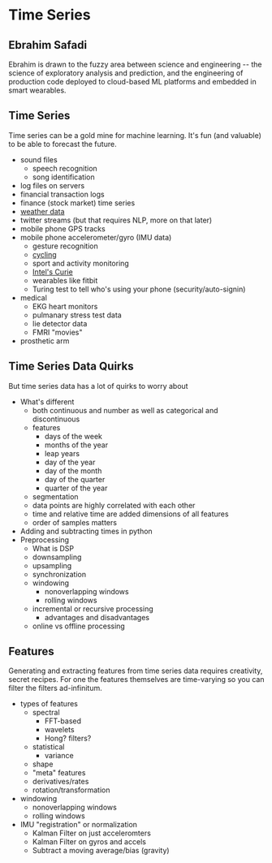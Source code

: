 # Time Series

## Ebrahim Safadi

Ebrahim is drawn to the fuzzy area between science and engineering -- the science of exploratory analysis and prediction, and the engineering of production code deployed to cloud-based ML platforms and embedded in smart wearables.

## Time Series

Time series can be a gold mine for machine learning. It's fun (and valuable) to be able to forecast the future. 

- sound files
  - speech recognition
  - song identification
- log files on servers
- financial transaction logs
- finance (stock market) time series
- [weather data](http://slides.com/hobsonlane/pycon2015-predict-weather-with-pybrain#/)
- twitter streams (but that requires NLP, more on that later)
- mobile phone GPS tracks
- mobile phone accelerometer/gyro (IMU data)
  - gesture recognition
  - [cycling](http://cal.streetsblog.org/2016/02/04/crowdsource-bicycling-app-ride-report-goes-national-today/)
  - sport and activity monitoring
  - [Intel's Curie](http://www.intel.com/content/www/us/en/wearables/wearable-soc.html)
  - wearables like fitbit
  - Turing test to tell who's using your phone (security/auto-signin)
- medical
  - EKG heart monitors
  - pulmanary stress test data
  - lie detector data 
  - FMRI "movies"
- prosthetic arm


## Time Series Data Quirks

But time series data has a lot of quirks to worry about 

- What's different
  - both continuous and number as well as categorical and discontinuous
  - features
    - days of the week
    - months of the year
    - leap years
    - day of the year
    - day of the month
    - day of the quarter
    - quarter of the year
  - segmentation
  - data points are highly correlated with each other
  - time and relative time are added dimensions of all features
  - order of samples matters 
- Adding and subtracting times in python
- Preprocessing
  - What is DSP
  - downsampling
  - upsampling
  - synchronization
  - windowing
    - nonoverlapping windows
    - rolling windows
  - incremental or recursive processing
    - advantages and disadvantages
  - online vs offline processing

## Features

Generating and extracting features from time series data requires creativity, secret recipes. For one the features themselves are time-varying so you can filter the filters ad-infinitum.


- types of features
  - spectral
      - FFT-based
      - wavelets
      - Hong? filters?
  - statistical
    - variance
  - shape
  - "meta" features
  - derivatives/rates
  - rotation/transformation
- windowing
  - nonoverlapping windows
  - rolling windows
- IMU "registration" or normalization
  - Kalman Filter on just acceleromters
  - Kalman Filter on gyros and accels
  - Subtract a moving average/bias (gravity) 


